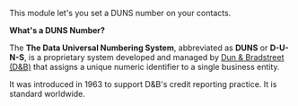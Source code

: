 This module let's you set a DUNS number on your contacts.

**What's a DUNS Number?**

The **The Data Universal Numbering System**, abbreviated as **DUNS** or
**D-U-N-S**, is a proprietary system developed and managed by [Dun &
Bradstreet (D&B)](https://www.dnb.com/duns-number.html) that assigns a
unique numeric identifier to a single business entity.

It was introduced in 1963 to support D&B's credit reporting practice. It
is standard worldwide.
